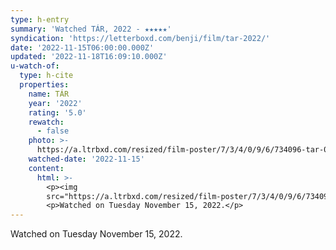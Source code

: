 ```yaml
---
type: h-entry
summary: 'Watched TÁR, 2022 - ★★★★★'
syndication: 'https://letterboxd.com/benji/film/tar-2022/'
date: '2022-11-15T06:00:00.000Z'
updated: '2022-11-18T16:09:10.000Z'
u-watch-of:
  type: h-cite
  properties:
    name: TÁR
    year: '2022'
    rating: '5.0'
    rewatch:
      - false
    photo: >-
      https://a.ltrbxd.com/resized/film-poster/7/3/4/0/9/6/734096-tar-0-600-0-900-crop.jpg?v=e6d8348cff
    watched-date: '2022-11-15'
    content:
      html: >-
        <p><img
        src="https://a.ltrbxd.com/resized/film-poster/7/3/4/0/9/6/734096-tar-0-600-0-900-crop.jpg?v=e6d8348cff"/></p>
        <p>Watched on Tuesday November 15, 2022.</p>
---
```

Watched on Tuesday November 15, 2022.

